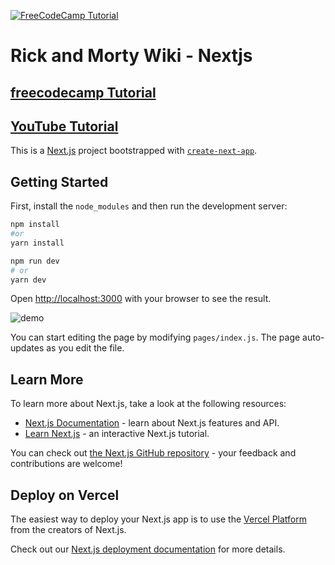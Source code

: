[![FreeCodeCamp Tutorial](https://www.freecodecamp.org/news/content/images/size/w2000/2020/07/nextjs.jpg)](https://www.freecodecamp.org/news/how-to-create-a-dynamic-rick-and-morty-wiki-web-app-with-next-js/)

# Rick and Morty Wiki - Nextjs

## [freecodecamp Tutorial](https://www.freecodecamp.org/news/how-to-create-a-dynamic-rick-and-morty-wiki-web-app-with-next-js/)

## [YouTube Tutorial](https://www.youtube.com/watch?v=iW39Merz0zE)

This is a [Next.js](https://nextjs.org/) project bootstrapped with [`create-next-app`](https://github.com/vercel/next.js/tree/canary/packages/create-next-app).

## Getting Started

First, install the `node_modules` and then run the development server:

```bash
npm install 
#or 
yarn install
```
```bash
npm run dev
# or
yarn dev
```

Open [http://localhost:3000](http://localhost:3000) with your browser to see the result.

![demo](https://www.freecodecamp.org/news/content/images/2020/07/rick-morty-wiki-nextjs-demo-1.jpg)

You can start editing the page by modifying `pages/index.js`. The page auto-updates as you edit the file.

## Learn More

To learn more about Next.js, take a look at the following resources:

- [Next.js Documentation](https://nextjs.org/docs) - learn about Next.js features and API.
- [Learn Next.js](https://nextjs.org/learn) - an interactive Next.js tutorial.

You can check out [the Next.js GitHub repository](https://github.com/vercel/next.js/) - your feedback and contributions are welcome!

## Deploy on Vercel

The easiest way to deploy your Next.js app is to use the [Vercel Platform](https://vercel.com/import?utm_medium=default-template&filter=next.js&utm_source=create-next-app&utm_campaign=create-next-app-readme) from the creators of Next.js.

Check out our [Next.js deployment documentation](https://nextjs.org/docs/deployment) for more details.
